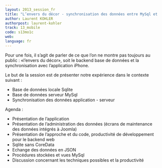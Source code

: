 ```yaml
---
layout: 2013_session_fr
title: "L’envers du décor - synchronisation des données entre MySql et application iOS"
author: Laurent KOHLER
authorpost: laurent-kohler
track: 13_mobile
code: s13mo1c
web: 
language: fr
---
```


Pour une fois, il s’agit de parler de ce que l’on ne montre pas toujours au public : «l’envers du décor», soit le backend base de données et la synchronisation avec l’application iPhone. 

Le but de la session est de présenter notre expérience dans le contexte suivant :

* Base de données locale Sqlite
* Base de données serveur MySql
* Synchronisation des données application - serveur

Agenda :

* Présentation de l’application 
* Présentation de l’administration des données (écrans de maintenance des données intégrés à Joomla)
* Présentation de l’approche et du code, productivité de développement pour le backend web
* Sqlite sans CoreData
* Echange des données en JSON
* Procédures stockées et vues MySql
* Discussion concernant les techniques possibles et la productivité